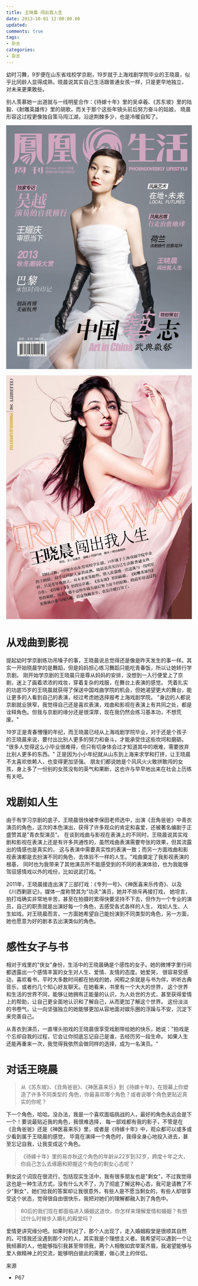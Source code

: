 ```yaml
---
title: 王晓晨 闯出我人生
date: 2013-10-01 12:00:00.00
updated:
comments: true
tags:
- 杂志
categories:
- 杂志
---
```


幼时习舞，9岁便在山东省戏校学京剧，19岁就于上海戏剧学院毕业的王晓晨，似乎比同龄人显得成熟，晓晨说其实自己生活跟普通女孩一样，只是更早地独立， 对未来更果敢些。

<!-- more -->

别人羡慕她一出道就与一线明星合作：《待嫁十年》里的吴卓羲、《苏东坡》里的陆毅、《射雕英雄传》里的胡歌，而关于那个这些年镜头前后努力奋斗的姑娘， 晓晨形容这过程更像独自策马闯江湖，沿途荆棘多少，也是冷暖自知了。

![](/img/magazine/001/005-000.jpeg)

![](/img/magazine/001/005-001.jpeg)

# 从戏曲到影视

提起幼时学京剧练功吊嗓子的事，王晓晨说总觉得还是像是昨天发生的事一样。其实一开始晓晨学的是舞蹈，但是妈妈担心练习舞蹈只能吃青春饭，所以让她转行学京剧。 刚开始学京剧的王晓晨只是尊从妈妈的安排，没想到一入行便爱上了京剧，迷上了画着浓浓的戏妆，穿着复杂的戏服，在舞台上表演的感觉。 凭着扎实的功底15岁的王晓晨就获得了保送中国戏曲学院的机会，但她渴望更大的舞台，能让更多的人看到自己的表演，经过考虑她选择报考上海戏剧学院。 "身边的人都说京剧就业狭窄，我觉得自己还是喜欢表演，戏曲和影视在表演上有共同之处，都是诠释角色。但我与京剧的缘分还是很深厚，现在我仍然会练习基本功，不想荒废。"

19岁正是青春懵懂的年纪，而王晓晨已经从上海戏剧学院毕业，对于还是个孩子的王晓晨来说，要付出比别人更多的努力和奋斗，才能承受住这些坎坷和磨砺。 "很多人觉得这么小毕业很难得，但只有切身体会过才知道其中的艰难，需要放弃比别人更多的东西。" 正是因为小小年纪就从山东到上海来求学和打拼，让王晓晨不太喜欢依赖人，也变得更加坚强。 朋友们都说她是个风风火火敢拼敢闯的女孩，身上多了一份别的女孩没有的英气和果断，这也许与早早地出来在社会上历练有关吧。

# 戏剧如人生

由于有学习京剧的底子，王晓晨很快被李保田老师选中，出演《丑角爸爸》中青衣演员的角色，这次的本色演出，获得了许多观众的肯定和喜爱，还被著名编剧于正盛赞其是"青衣型演员"。 在谈到戏曲与影视在表演上的不同时，王晓晨说其实戏剧和影视在表演上还是有许多共通性的，虽然戏曲表演需要夸张的效果，但其流露出的情感也是真实的， 这与表演中需要真实性的表演一致；而另一方面戏曲和影视表演都是去扮演不同的角色，去体验不一样的人生。"戏曲奠定了我影视表演的根基， 同时也为我带来了其他演员所不能感受到的不同的表演体验，也为我能够驾驭感情戏以外的戏份，比如说武打戏。"

2011年，王晓晨接连出演了三部打戏：《专列一号》、《神医喜来乐传奇》、以及《川西剿匪记》，媒体一度称赞其为"功夫"演员，她并不排斥再接打戏， 她坦言，拍打戏确实非常地辛苦，甚至在拍摄时累得快要坚持不下去，但作为一个专业的演员，自己的职责就是出演好每一个角色，去感受各式各样的人生， 戏如人生、人生如戏。对王晓晨而言，一方面她希望自己能扮演到不同类型的角色，另一方面，她也愿意为好的剧本去出演类似的角色。

# 感性女子与书

相对于戏里的"侠女"身份，生活中的王晓晨确是个感性的女子。她的微博字里行间都透露出一个感情丰富的女生对人生、爱情、友情的态度。她爱哭， 很容易受感动，喜欢看书，平时大多数时间都在拍戏的她，闲暇之余就是与书为伴，听听古典音乐，或者约几个知心好友聊天。在她看来，书里有一个大大的世界， 这个世界和生活的世界不同，能够让她拥有正能量的认识，为人处世的方式，甚至获得爱情上的帮助，让自己更全面地认识和了解自己，从而更加了解这个世界。 这份淡淡的书卷气，让一向坚强独立的她能够更加从容地面对娱乐圈的浮躁与不安，沉淀下来完善自己。

从青衣到演员，一直埋头拍戏的王晓晨很享受戏剧带给她的快乐，她说："拍戏是个忘却自我的过程，它会让你彻底忘记自己是谁，去经历另一段生命。 如果人生还能再重来一次，我觉得我依然会做同样的选择，成为一名演员。"

# 对话王晓晨

>从《苏东坡》、《丑角爸爸》、《神医喜来乐》到《待嫁十年》，在银幕上你塑造了许多不同类型的 角色，你最喜欢哪个角色？或者说哪个角色更贴近真实的你呢？

下一个角色，哈哈。没办法，我是一个喜欢面临挑战的人，最好的角色永远会是下一个！要说最贴近我的角色，我很难选择， 每一部戏都有我的影子，不管是在《丑角爸爸》还是《神医喜来乐》里，或者是《待嫁十年》中，观众都可以或多或少看到属于王晓晨的感觉， 毕竟在演绎一个角色时，我得全身心地投入进去，甚至忘记自我，让我变成这个角色。

>《待嫁十年》里的易亦秋这个角色的年龄从22岁到32岁，跨度十年之大，你自己怎么去琢磨和把握这个角色的剩女心态呢？

剩女这个词现在很流行，包括现实生活中，我有很多朋友也是"剩女"，不过我觉得这也是一种生活方式，没有什么大不了，为了彻底了解这种心态，我可是请教了不少"剩女"，她们给我的答案却让我很意外，有些人是不愿当剩女的，有些人却很享受这个状态，觉得很自由很快乐，我把对她们的理解都融入到了角色中。

>80后的我们现在都面临进入婚姻这道坎，你怎样来理解爱情和婚姻？有想过什么时候步入婚礼的殿堂吗？

爱情更讲究缘分吧。如果时机对了，那个人出现了，走入婚姻殿堂是很顺其自然的。可惜我还没遇到那个对的人，其实我是个理想主义者。我希望可以遇到一个让我倾慕的人，他能够指引我甚至带领我，两个人相敬如宾举案齐眉，我渴望能够与爱人做精神上的交流，能够明白彼此的需要，做心灵上的伴侣。

来源
* P67
